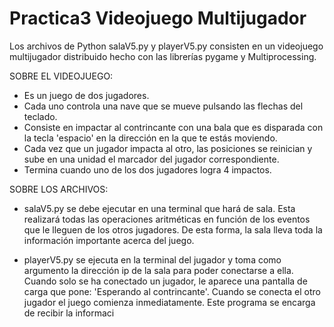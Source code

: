 # Practica3 Videojuego Multijugador
Los archivos de Python salaV5.py y playerV5.py consisten en un videojuego multijugador distribuido hecho con las librerías pygame y Multiprocessing.

SOBRE EL VIDEOJUEGO:
- Es un juego de dos jugadores.
- Cada uno controla una nave que se mueve pulsando las flechas del teclado.
- Consiste en impactar al contrincante con una bala que es disparada con la tecla 'espacio' en la dirección en la que te estás moviendo.
- Cada vez que un jugador impacta al otro, las posiciones se reinician y sube en una unidad el marcador del jugador correspondiente.
- Termina cuando uno de los dos jugadores logra 4 impactos.

SOBRE LOS ARCHIVOS:
- salaV5.py se debe ejecutar en una terminal que hará de sala. Esta realizará todas las operaciones aritméticas en función de los eventos que le lleguen de los otros jugadores. De esta forma, la sala lleva toda la información importante acerca del juego.

- playerV5.py se ejecuta en la terminal del jugador y toma como argumento la dirección ip de la sala para poder conectarse a ella. Cuando solo se ha conectado un jugador, le aparece una pantalla de carga que pone: 'Esperando al contrincante'. Cuando se conecta el otro jugador el juego comienza inmediatamente. Este programa se encarga de recibir la informaci
